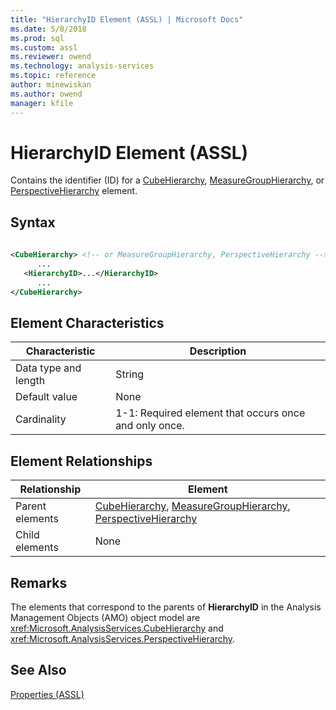 ```yaml
---
title: "HierarchyID Element (ASSL) | Microsoft Docs"
ms.date: 5/8/2018
ms.prod: sql
ms.custom: assl
ms.reviewer: owend
ms.technology: analysis-services
ms.topic: reference
author: minewiskan
ms.author: owend
manager: kfile
---
```

# HierarchyID Element (ASSL)

  Contains the identifier (ID) for a [CubeHierarchy](../data-type/cubehierarchy-data-type-assl.md), [MeasureGroupHierarchy](../data-type/measuregrouphierarchy-data-type-assl.md), or [PerspectiveHierarchy](../data-type/perspectivehierarchy-data-type-assl.md) element.  
  
## Syntax  
  
```xml  
  
<CubeHierarchy> <!-- or MeasureGroupHierarchy, PerspectiveHierarchy -->  
      ...  
   <HierarchyID>...</HierarchyID>  
      ...  
</CubeHierarchy>  
```  
  
## Element Characteristics  
  
|Characteristic|Description|  
|--------------------|-----------------|  
|Data type and length|String|  
|Default value|None|  
|Cardinality|1-1: Required element that occurs once and only once.|  
  
## Element Relationships  
  
|Relationship|Element|  
|------------------|-------------|  
|Parent elements|[CubeHierarchy](../data-type/cubehierarchy-data-type-assl.md), [MeasureGroupHierarchy](../data-type/measuregrouphierarchy-data-type-assl.md), [PerspectiveHierarchy](../data-type/perspectivehierarchy-data-type-assl.md)|  
|Child elements|None|  
  
## Remarks  
 The elements that correspond to the parents of **HierarchyID** in the Analysis Management Objects (AMO) object model are <xref:Microsoft.AnalysisServices.CubeHierarchy> and <xref:Microsoft.AnalysisServices.PerspectiveHierarchy>.  
  
## See Also  
 [Properties &#40;ASSL&#41;](properties-assl.md)  
  
  

